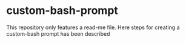 # custom-bash-prompt
This repository only features a read-me file. Here steps for creating a custom-bash prompt has been described
